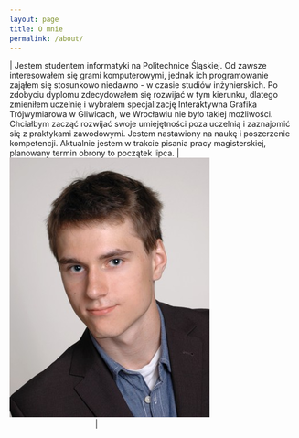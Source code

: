 ```yaml
---
layout: page
title: O mnie
permalink: /about/
---
```


| Jestem studentem informatyki na Politechnice Śląskiej. Od zawsze interesowałem się grami komputerowymi, jednak ich programowanie zająłem się stosunkowo niedawno - w czasie studiów inżynierskich. Po zdobyciu dyplomu zdecydowałem się rozwijać w tym kierunku, dlatego zmieniłem uczelnię i wybrałem specjalizację Interaktywna Grafika Trójwymiarowa w Gliwicach, we Wrocławiu nie było takiej możliwości. Chciałbym zacząć rozwijać swoje umiejętności poza uczelnią i zaznajomić się z praktykami zawodowymi. Jestem nastawiony na naukę i poszerzenie kompetencji. Aktualnie jestem w trakcie pisania pracy magisterskiej, planowany termin obrony to początek lipca. |&nbsp;&nbsp;&nbsp;&nbsp;&nbsp;&nbsp;&nbsp;&nbsp;&nbsp;&nbsp;&nbsp;&nbsp;&nbsp;&nbsp;&nbsp;&nbsp;&nbsp;&nbsp;&nbsp;&nbsp;&nbsp;&nbsp;&nbsp;&nbsp;&nbsp;&nbsp;&nbsp;&nbsp;&nbsp;&nbsp;![](https://raw.githubusercontent.com/jacekbla/jacekbla.github.io/master/assets/img/pages/about/ja.jpg)&nbsp;&nbsp;&nbsp;&nbsp;&nbsp;&nbsp;&nbsp;&nbsp;&nbsp;&nbsp;&nbsp;&nbsp;&nbsp;&nbsp;&nbsp;&nbsp;&nbsp;&nbsp;&nbsp;&nbsp;&nbsp;&nbsp;&nbsp;&nbsp;&nbsp;&nbsp;&nbsp;&nbsp;&nbsp;&nbsp;&nbsp;&nbsp;&nbsp;&nbsp;&nbsp;&nbsp;&nbsp;&nbsp;|

